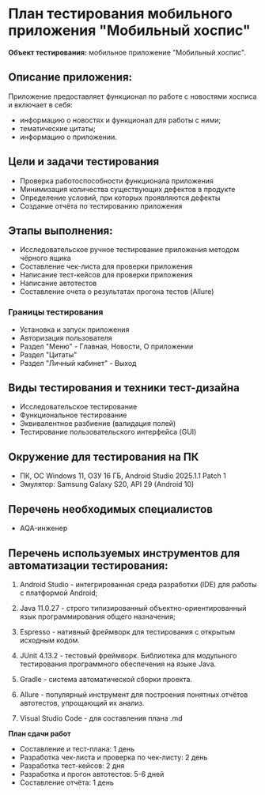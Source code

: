 # **План тестирования мобильного приложения "Мобильный хоспис"**

**Объект тестирования:** мобильное приложение "Мобильный хоспис".


## Описание приложения:

Приложение предоставляет функционал по работе с новостями хосписа и включает в себя:

- информацию о новостях и функционал для работы с ними;
- тематические цитаты;
- информацию о приложении.

## Цели и задачи тестирования

- Проверка работоспособности функционала приложения
- Минимизация количества существующих дефектов в продукте
- Определение условий, при которых проявляются дефекты
- Создание отчёта по тестированию приложения

## Этапы выполнения:

- Исследовательское ручное тестирование приложения методом чёрного ящика
- Составление чек-листа для проверки приложения
- Написание тест-кейсов для проверки приложения
- Написание автотестов
- Составление очета о результатах прогона тестов (Allure)

### Границы тестирования

- Установка и запуск приложения
- Авторизация пользователя
- Раздел "Меню" - Главная, Новости, О приложении
- Раздел "Цитаты"
- Раздел "Личный кабинет" - Выход

## Виды тестирования и техники тест-дизайна

- Исследовательское тестирование
- Функциональное тестирование
- Эквивалентное разбиение (валидация полей)
- Тестирование пользовательского интерфейса (GUI)

## Окружение для тестирования на ПК

- ПК, ОС Windows 11, ОЗУ 16 ГБ, Android Studio 2025.1.1 Patch 1
- Эмулятор: Samsung Galaxy S20, API 29 (Android 10)


## Перечень необходимых специалистов

- AQA-инженер


## Перечень используемых инструментов для автоматизации тестирования:

1. Android Studio -  интегрированная среда разработки (IDE) для работы с платформой Android;

2. Java 11.0.27 - строго типизированный объектно-ориентированный язык программирования общего назначения;

3. Espresso - нативный фреймворк для тестирования с открытым исходным кодом.

4. JUnit 4.13.2 - тестовый фреймворк. Библиотека для модульного тестирования программного обеспечения на языке Java.

5. Gradle - система автоматической сборки проекта.

6.  Allure - популярный инструмент для построения понятных отчётов автотестов, упрощающий их анализ.
7.  Visual Studio Code - для составления плана .md


**План сдачи работ**

- Составление и тест-плана: 1 день
- Разработка чек-листа и проверка по чек-листу: 2 день
- Разработка тест-кейсов: 2 дня
- Разработка и прогон автотестов: 5-6 дней
- Составление отчёта: 1 день
